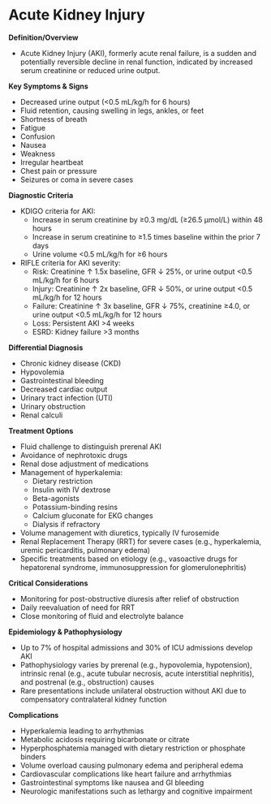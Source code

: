 # Acute Kidney Injury

**Definition/Overview**
- Acute Kidney Injury (AKI), formerly acute renal failure, is a sudden and potentially reversible decline in renal function, indicated by increased serum creatinine or reduced urine output.

**Key Symptoms & Signs**
- Decreased urine output (<0.5 mL/kg/h for 6 hours)
- Fluid retention, causing swelling in legs, ankles, or feet
- Shortness of breath
- Fatigue
- Confusion
- Nausea
- Weakness
- Irregular heartbeat
- Chest pain or pressure
- Seizures or coma in severe cases

**Diagnostic Criteria**
- KDIGO criteria for AKI:
  - Increase in serum creatinine by ≥0.3 mg/dL (≥26.5 μmol/L) within 48 hours
  - Increase in serum creatinine to ≥1.5 times baseline within the prior 7 days
  - Urine volume <0.5 mL/kg/h for ≥6 hours
- RIFLE criteria for AKI severity:
  - Risk: Creatinine ↑ 1.5x baseline, GFR ↓ 25%, or urine output <0.5 mL/kg/h for 6 hours
  - Injury: Creatinine ↑ 2x baseline, GFR ↓ 50%, or urine output <0.5 mL/kg/h for 12 hours
  - Failure: Creatinine ↑ 3x baseline, GFR ↓ 75%, creatinine ≥4.0, or urine output <0.5 mL/kg/h for 12 hours
  - Loss: Persistent AKI >4 weeks
  - ESRD: Kidney failure >3 months

**Differential Diagnosis**
- Chronic kidney disease (CKD)
- Hypovolemia
- Gastrointestinal bleeding
- Decreased cardiac output
- Urinary tract infection (UTI)
- Urinary obstruction
- Renal calculi

**Treatment Options**
- Fluid challenge to distinguish prerenal AKI
- Avoidance of nephrotoxic drugs
- Renal dose adjustment of medications
- Management of hyperkalemia:
  - Dietary restriction
  - Insulin with IV dextrose
  - Beta-agonists
  - Potassium-binding resins
  - Calcium gluconate for EKG changes
  - Dialysis if refractory
- Volume management with diuretics, typically IV furosemide
- Renal Replacement Therapy (RRT) for severe cases (e.g., hyperkalemia, uremic pericarditis, pulmonary edema)
- Specific treatments based on etiology (e.g., vasoactive drugs for hepatorenal syndrome, immunosuppression for glomerulonephritis)

**Critical Considerations**
- Monitoring for post-obstructive diuresis after relief of obstruction
- Daily reevaluation of need for RRT
- Close monitoring of fluid and electrolyte balance

**Epidemiology & Pathophysiology**
- Up to 7% of hospital admissions and 30% of ICU admissions develop AKI
- Pathophysiology varies by prerenal (e.g., hypovolemia, hypotension), intrinsic renal (e.g., acute tubular necrosis, acute interstitial nephritis), and postrenal (e.g., obstruction) causes
- Rare presentations include unilateral obstruction without AKI due to compensatory contralateral kidney function

**Complications**
- Hyperkalemia leading to arrhythmias
- Metabolic acidosis requiring bicarbonate or citrate
- Hyperphosphatemia managed with dietary restriction or phosphate binders
- Volume overload causing pulmonary edema and peripheral edema
- Cardiovascular complications like heart failure and arrhythmias
- Gastrointestinal symptoms like nausea and GI bleeding
- Neurologic manifestations such as lethargy and cognitive impairment